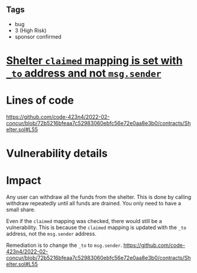 ## Tags

- bug
- 3 (High Risk)
- sponsor confirmed

# [Shelter `claimed` mapping is set with `_to` address and not `msg.sender`](https://github.com/code-423n4/2022-02-concur-findings/issues/103) 

# Lines of code

 https://github.com/code-423n4/2022-02-concur/blob/72b5216bfeaa7c52983060ebfc56e72e0aa8e3b0/contracts/Shelter.sol#L55


# Vulnerability details

# Impact

Any user can withdraw all the funds from the shelter. This is done by calling withdraw repeatedly until all funds are drained. You only need to have a small share.

Even if the `claimed` mapping was checked, there would still be a vulnerability. This is because the `claimed` mapping is updated with the `_to` address, not the `msg.sender` address.

Remediation is to change the `_to` to `msg.sender`.
https://github.com/code-423n4/2022-02-concur/blob/72b5216bfeaa7c52983060ebfc56e72e0aa8e3b0/contracts/Shelter.sol#L55


